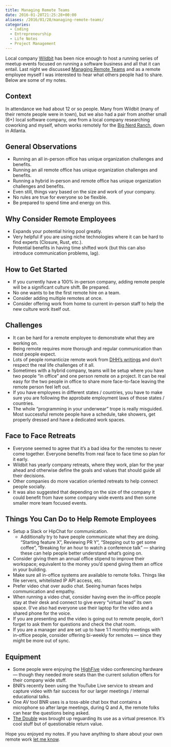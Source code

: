 ```yaml
---
title: Managing Remote Teams
date: 2016-01-28T21:25:28+00:00
aliases: /2016/01/28/managing-remote-teams/
categories:
  - Coding
  - Entrepreneurship
  - Life Notes
  - Project Management
---
```


Local company [Wildbit][1] has been nice enough to host a running series of meetup events focused on running a software business and all that it can entail. Last night we discussed [Managing Remote Teams][2] and as a remote employee myself I was interested to hear what others people had to share. Below are some of my notes.

## Context

In attendance we had about 12 or so people. Many from Wildbit (many of their remote people were in town), but we also had a pair from another small (6+) local software company, one from a local company researching coworking and myself, whom works remotely for the [Big Nerd Ranch][3], down in Atlanta.

## General Observations

- Running an all in-person office has unique organization challenges and benefits.
- Running an all remote office has unique organization challenges and benefits.
- Running a hybrid in-person and remote office has unique organization challenges and benefits.
- Even still, things vary based on the size and work of your company.
- No rules are true for everyone so be flexible.
- Be prepared to spend time and energy on this.

## Why Consider Remote Employees

- Expands your potential hiring pool greatly.
- Very helpful if you are using niche technologies where it can be hard to find experts (Closure, Rust, etc.).
- Potential benefits in having time shifted work (but this can also introduce communication problems, lag).

## How to Get Started

- If you currently have a 100% in-person company, adding remote people will be a significant culture shift. Be prepared.
- No one wants to be the first remote hire on a team.
- Consider adding multiple remotes at once.
- Consider offering work from home to current in-person staff to help the new culture work itself out.

## Challenges

- It can be hard for a remote employee to demonstrate what they are working on.
- Being remote requires more thorough and regular communication than most people expect.
- Lots of people romanticize remote work from [DHH&#8217;s writings][4] and don&#8217;t respect the real life challenges of it all.
- Sometimes with a hybrid company, teams will be setup where you have two people &#8220;in office&#8221; and one person remote on a project. It can be real easy for the two people in office to share more face-to-face leaving the remote person feel left out.
- If you have employees in different states / countries, you have to make sure you are following the approbate employment laws of those states / countries.
- The whole &#8220;programming in your underwear&#8221; trope is really misguided. Most successful remote people have a schedule, take showers, get properly dressed and have a dedicated work spaces.

## Face to Face Retreats

- Everyone seemed to agree that it&#8217;s a bad idea for the remotes to never come together. Everyone benefits from real face to face time so plan for it early.
- Wildbit has yearly company retreats, where they work, plan for the year ahead and otherwise define the goals and values that should guide all their decisions.
- Other companies do more vacation oriented retreats to help connect people socially.
- It was also suggested that depending on the size of the company it could benefit from have some company wide events and then some smaller more team focused events.

## Things You Can Do to Help Remote Employees

- Setup a Slack or HipChat for communication.
  - Additionally try to have people communicate what they are doing. &#8220;Starting feature X&#8221;, Reviewing PR Y&#8221;, &#8220;Stepping out to get some coffee&#8221;, &#8220;Breaking for an hour to watch a conference talk&#8221; &#8212; sharing these can help people better understand what&#8217;s going on.
- Consider giving them an annual office stipend to improve their workspace; equivalent to the money you&#8217;d spend giving them an office in your building.
- Make sure all in-office systems are available to remote folks. Things like file servers, whitelisted IP API access, etc.
- Prefer video chat over audio chat. Seeing human faces helps communication and empathy.
- When running a video chat, consider having even the in-office people stay at their desk and connect to give every &#8220;virtual head&#8221; its own space. (I&#8217;ve also had everyone use their laptop for the video and a shared phone for the voice.
- If you are presenting and the video is going out to remote people, don&#8217;t forget to ask them for questions and check the chat room.
- If you are a manager and are set up to have 1:1 monthly meetings with in-office people, consider offering bi-weekly for remotes &#8212; since they might be more out of sync.

## Equipment

- Some people were enjoying the [HighFive][5] video conferencing hardware &#8212; though they needed more seats than the current solution offers for their company wide stuff.
- BNR&#8217;s recently been using the YouTube Live service to stream and capture video with fair success for our larger meetings / internal educational talks.
- One AV tool BNR uses is a toss-able chat box that contains a microphone so after large meetings, during Q and A, the remote folks can hear the questions being asked.
- [The Double][6] was brought up reguarding its use as a virtual presence. It&#8217;s cool stuff but of questionable return value.

Hope you enjoyed my notes. If you have anything to share about your own remote work [let me know][7].

[1]: http://wildbit.com/
[2]: http://www.meetup.com/Wildbit/events/227996687/
[3]: https://www.bignerdranch.com/
[4]: http://amzn.to/1nqWfU4
[5]: https://highfive.com/product/video-conferencing
[6]: http://www.doublerobotics.com/
[7]: mailto:mike@mikezornek.com
